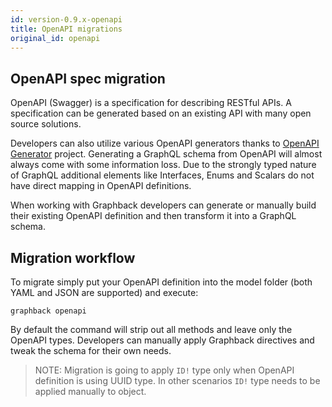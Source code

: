 ```yaml
---
id: version-0.9.x-openapi
title: OpenAPI migrations
original_id: openapi
---
```


## OpenAPI spec migration

OpenAPI (Swagger) is a specification for describing RESTful APIs.
A specification can be generated based on an existing API with many open source solutions. 

Developers can also utilize various OpenAPI generators thanks to [OpenAPI Generator](https://openapi-generator.tech) project.
Generating a GraphQL schema from OpenAPI will almost always come with some information loss.
Due to the strongly typed nature of GraphQL additional elements like Interfaces, Enums and Scalars 
do not have direct mapping in OpenAPI definitions. 

When working with Graphback developers can generate or manually build their existing 
OpenAPI definition and then transform it into a GraphQL schema.

## Migration workflow

To migrate simply put your OpenAPI definition into the model folder (both YAML and JSON are supported)
and execute:

`graphback openapi` 

By default the command will strip out all methods and leave only the OpenAPI types.
Developers can manually apply Graphback directives and tweak the schema for their own needs.

> NOTE: Migration is going to apply `ID!` type only when OpenAPI definition is 
using UUID type. In other scenarios `ID!` type needs to be applied manually to 
object.